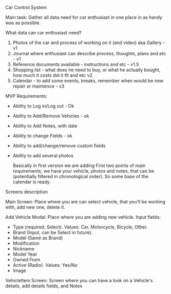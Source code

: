 Car Control System

Main task: Gather all data need for car enthusiast in one place in as handy was as possible.

What data can car enthusiast need?

1. Photos of the car and process of working on it (and video) aka Gallery - v1
2. Journal where enthusiast can describe process, thoughts, plans and etc - v1
3. Reference documents available - instructions and etc - v1.5
4. Shopping list - what does he need to buy, or what he actually bought, how much it costs did it fit and etc v2
5. Calendar - to add some events, breaks, remember when would be new repair or maintence - v3

MVP Requirements:

- Ability to Log in/Log out - Ok
- Ability to Add/Remove Vehicles - ok
- Ability to Add Notes, with date
- Ability to change Fields - ok
- Ability to add/change/remove custom fields
- Ability to add several photos

  Basically in first version we are adding First two points of main requirements, we have
  your vehicle, photos and notes, that can be (potentially filtered in chronological order). So some base of the calendar
  is ready.

Screens description

Main Screen: Place where you are can select vehicle, that you'll be working with, add new one, delete it.

Add Vehicle Modal: Place where you are adding new vehicle. Input fields:

- Type (required, Select). Values: Car, Motorcycle, Bicycle, Other.
- Brand (Input, can be Select in future).
- Model (Same as Brand)
- Modification
- Nickname
- Model Year
- Owned From
- Active (Radio). Values: Yes/No
- Image

VehicleItem Screen: Screen where you can have a look on a Vehicle's details, add details fields, and Notes

